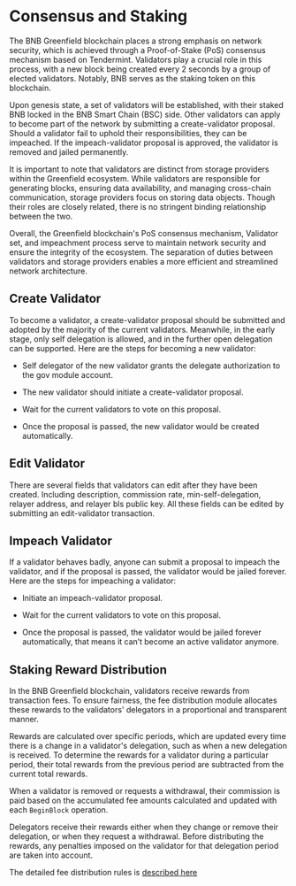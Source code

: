 # Consensus and Staking

The BNB Greenfield blockchain places a strong emphasis on network security, 
which is achieved through a Proof-of-Stake (PoS) consensus mechanism based on Tendermint. 
Validators play a crucial role in this process, with a new block being created every 
2 seconds by a group of elected validators. Notably, BNB serves as the staking token on this blockchain.

Upon genesis state, a set of validators will be established, with their staked BNB locked 
in the BNB Smart Chain (BSC) side. Other validators can apply to become part of 
the network by submitting a create-validator proposal. Should a validator fail to uphold 
their responsibilities, they can be impeached. If the impeach-validator proposal is approved, 
the validator is removed and jailed permanently.

It is important to note that validators are distinct from storage providers within the Greenfield 
ecosystem. While validators are responsible for generating blocks, ensuring data availability, 
and managing cross-chain communication, storage providers focus on storing data objects. 
Though their roles are closely related, there is no stringent binding relationship between the two.

Overall, the Greenfield blockchain's PoS consensus mechanism, Validator set, and impeachment 
process serve to maintain network security and ensure the integrity of the ecosystem. 
The separation of duties between validators and storage providers enables a more efficient 
and streamlined network architecture.

## Create Validator

To become a validator, a create-validator proposal should be submitted and adopted by the majority of the current validators.
Meanwhile, in the early stage, only self delegation is allowed, and in the further open delegation can be supported.
Here are the steps for becoming a new validator:

- Self delegator of the new validator grants the delegate authorization to the gov module account.

- The new validator should initiate a create-validator proposal.

- Wait for the current validators to vote on this proposal.

- Once the proposal is passed, the new validator would be created automatically.

## Edit Validator

There are several fields that validators can edit after they have been created. Including description, commission rate,
min-self-delegation, relayer address, and relayer bls public key. All these fields can be edited by submitting an
edit-validator transaction.

## Impeach Validator

If a validator behaves badly, anyone can submit a proposal to impeach the validator, and if the proposal is passed, the
validator would be jailed forever. Here are the steps for impeaching a validator:

- Initiate an impeach-validator proposal.

- Wait for the current validators to vote on this proposal.

- Once the proposal is passed, the validator would be jailed forever automatically,
  that means it can’t become an active validator anymore.

## Staking Reward Distribution

In the BNB Greenfield blockchain, validators receive rewards from transaction fees. 
To ensure fairness, the fee distribution module allocates these rewards to the validators' 
delegators in a proportional and transparent manner.

Rewards are calculated over specific periods, which are updated every time there is a change in 
a validator's delegation, such as when a new delegation is received. 
To determine the rewards for a validator during a particular period, 
their total rewards from the previous period are subtracted from the current total rewards.

When a validator is removed or requests a withdrawal, their commission 
is paid based on the accumulated fee amounts calculated and updated with 
each `BeginBlock` operation.

Delegators receive their rewards either when they change or remove their delegation, 
or when they request a withdrawal. Before distributing the rewards, any penalties imposed on 
the validator for that delegation period are taken into account.

The detailed fee distribution rules is [described here](https://github.com/bnb-chain/greenfield-cosmos-sdk/blob/master/docs/spec/fee_distribution/f1_fee_distr.pdf)